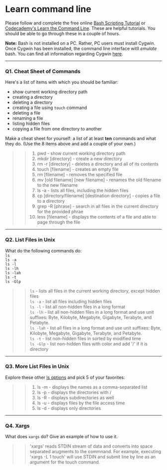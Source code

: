 # Learn command line

Please follow and complete the free online [Bash Scripting Tutorial](https://ryanstutorials.net/bash-scripting-tutorial/) or [Codecademy's Learn the Command Line](https://www.codecademy.com/learn/learn-the-command-line). These are helpful tutorials. You should be able to go through these in a couple of hours.

**Note:** Bash is not installed on a PC. Rather, PC users must install Cygwin. Once Cygwin has been installed, the command line interface witll _emulate_ bash. You can find all information regarding Cygwin [here](https://www.cygwin.com/).

---

### Q1.  Cheat Sheet of Commands  

Here's a list of items with which you should be familiar:  
* show current working directory path
* creating a directory
* deleting a directory
* creating a file using `touch` command
* deleting a file
* renaming a file
* listing hidden files
* copying a file from one directory to another

Make a cheat sheet for yourself: a list of at least **ten** commands and what they do.  (Use the 8 items above and add a couple of your own.)  

> > 1. pwd - show current working directory path
> > 2. mkdir [directory] - create a new directory
> > 3. rm -r [directory] - deletes a directory and all of its contents
> > 4. touch [filename] - creates an empty file
> > 5. rm [filename] - removes the specified file
> > 6. mv [old filename] [new filename] - renames the old filename to the new filename
> > 7. ls -a - lists all files, including the hidden files
> > 8. cp [directory/filename] [destination directory] - copies a file to a directory
> > 9. grep -R [phrase] - search in all files in the current directory for the provided phrae
> > 10. less [filename] - displays the contents of a file and able to page through the file

---

### Q2.  List Files in Unix   

What do the following commands do:  
`ls`  
`ls -a`  
`ls -l`  
`ls -lh`  
`ls -lah`  
`ls -t`  
`ls -Glp`  

> > `ls` - lists all files in the current working directory, except hidden files  
> > `ls -a` - list all files including hidden files  
> > `ls -l` - list all non-hidden files in a long format  
> > `ls -lh`  - list all non-hidden files in a long format and use unit suffixes: Byte, Kilobyte, Megabyte, Gigabyte, Terabyte, and Petabyte.  
> > `ls -lah` - list all files in a long format and use unit suffixes: Byte, Kilobyte, Megabyte, Gigabyte, Terabyte, and Petabyte.  
> > `ls -t` - list non-hidden files in sorted by modified time  
> > `ls -Glp` - list non-hidden files with color and add '/' if it is directory  

---

### Q3.  More List Files in Unix  

Explore these other [ls options](http://www.techonthenet.com/unix/basic/ls.php) and pick 5 of your favorites:

> > 1. ls -m - displays the names as a comma-separated list
> > 2. ls -p - displays the directories with /
> > 3. ls -R - displays subdirectories as well
> > 4. ls -u - displays files by the file access time
> > 5. ls -d - displays only directories 

---

### Q4.  Xargs   

What does `xargs` do? Give an example of how to use it.

> > 'xargs' reads STDIN stream of data and converts into space separated arugments to the commnand. For example, executing 'xargs -L 1 touch' will use STDIN and submit line by line as an argument for the touch command.
 

 

